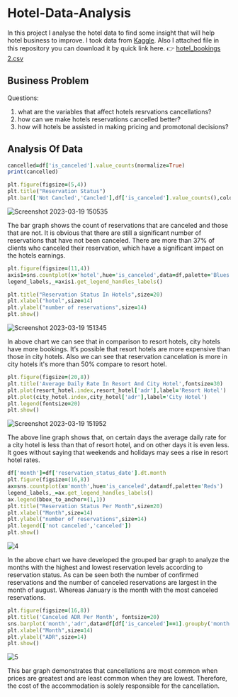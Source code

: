 
# Hotel-Data-Analysis

In this project I analyse the hotel data to find some insight that will help hotel business to improve.
I took data from [Kaggle](https://www.kaggle.com).
Also I attached file in this repository you can download it by quick link here.
:point_right:
[hotel_bookings 2.csv](https://github.com/Engineer-Aman/Hotel-Data-Analysis/files/11010542/hotel_bookings.2.csv)

## Business Problem 
Questions:
1. what are the variables that affect hotels resrvations cancellations? 
2. how can we make hotels reservations cancelled better? 
3. how will hotels be assisted in making pricing and promotonal decisions?

## Analysis Of Data

```ruby
cancelled=df['is_canceled'].value_counts(normalize=True)
print(cancelled)

plt.figure(figsize=(5,4))
plt.title("Reservation Status")
plt.bar(['Not Cancled','Cancled'],df['is_canceled'].value_counts(),color=['cyan','Yellow',])

```

![Screenshot 2023-03-19 150535](https://user-images.githubusercontent.com/126685886/226166305-120c35a4-1754-4fc3-ba4b-95cbaa249779.png)

The bar graph shows the count of reservations that are canceled and those that are not. It is obvious that there are still a significant number of reservations that have not been canceled. There are more than 37% of clients who canceled their reservation, which have a significant impact on the hotels earnings.

```ruby
plt.figure(figsize=(11,4))
axis1=sns.countplot(x='hotel',hue='is_canceled',data=df,palette='Blues')
legend_labels,_=axis1.get_legend_handles_labels()

plt.title("Reservation Status In Hotels",size=20)
plt.xlabel("hotel",size=14)
plt.ylabel("number of reservations",size=14)
plt.show()

```
![Screenshot 2023-03-19 151345](https://user-images.githubusercontent.com/126685886/226166704-08424d6e-0cd9-4f76-8135-d62f46e91e85.png)

In above chart we can see that in comparison to resort hotels, city hotels have more bookings. It’s possible that resort hotels are more expensive than those in city hotels. Also we can see that reservation cancelation is more in city hotels it's more than 50% compare to resort hotel.

```ruby
plt.figure(figsize=(20,8))
plt.title('Average Daily Rate In Resort And City Hotel',fontsize=30)
plt.plot(resort_hotel.index,resort_hotel['adr'],label='Resort Hotel')
plt.plot(city_hotel.index,city_hotel['adr'],label='City Hotel')
plt.legend(fontsize=20)
plt.show()

```

![Screenshot 2023-03-19 151952](https://user-images.githubusercontent.com/126685886/226167053-868546d9-c692-4d0e-af5f-c8abca08a855.png)

The above line graph shows that, on certain days the average daily rate for a city hotel is less than that of resort hotel, and on other days it is even less. It goes without saying that weekends and holidays may sees a rise in resort hotel rates.

```ruby
df['month']=df['reservation_status_date'].dt.month
plt.figure(figsize=(16,8))
ax=sns.countplot(x='month',hue='is_canceled',data=df,palette='Reds')
legend_labels,_=ax.get_legend_handles_labels()
ax.legend(bbox_to_anchor=(1,1))
plt.title("Reservation Status Per Month",size=20)
plt.xlabel("Month",size=14)
plt.ylabel("number of reservations",size=14)
plt.legend(['not canceled','canceled'])
plt.show()

```

![4](https://user-images.githubusercontent.com/126685886/226167374-c229b79a-7440-4798-80c8-9d396318cb78.png)

In the above chart we have developed the grouped bar graph to analyze the months with the highest and lowest reservation levels according to reservation status. As can be seen both the number of confirmed reservations and the number of canceled reservations are largest in the month of august. Whereas January is the month with the most canceled reservations.

```ruby
plt.figure(figsize=(16,8))
plt.title('Canceled ADR Per Month', fontsize=20)
sns.barplot('month','adr',data=df[df['is_canceled']==1].groupby('month')[['adr']].sum().reset_index())
plt.xlabel("Month",size=14)
plt.ylabel("ADR",size=14)
plt.show()

```
![5](https://user-images.githubusercontent.com/126685886/226167881-176e0d2e-c757-4c16-b650-1e433834c53c.png)

This bar graph demonstrates that cancellations are most common when prices are greatest and are least common when they are lowest. Therefore, the cost of the accommodation is solely responsible for the cancellation.
